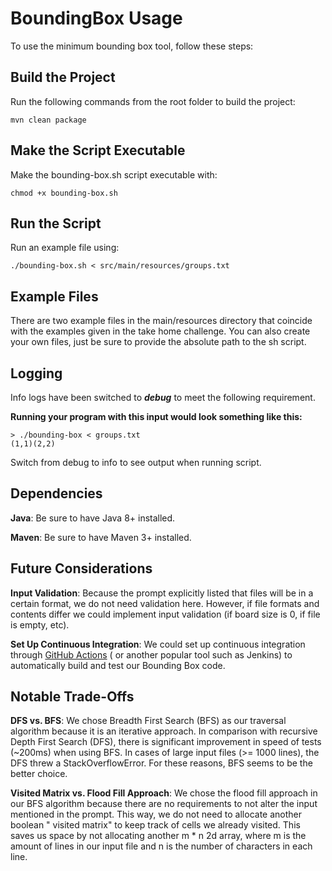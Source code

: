 # BoundingBox Usage

To use the minimum bounding box tool, follow these steps:

## Build the Project

Run the following commands from the root folder to build the project:

```
mvn clean package
```

## Make the Script Executable

Make the bounding-box.sh script executable with:

```
chmod +x bounding-box.sh
```

## Run the Script

Run an example file using:

```
./bounding-box.sh < src/main/resources/groups.txt
```

## Example Files

There are two example files in the main/resources directory that coincide with the examples given in the take home
challenge. You can also create your own files, just be sure to provide the absolute path to the sh script.

## Logging

Info logs have been switched to ***debug*** to meet the following requirement.

**Running your program with this input would look something like this:**

```
> ./bounding-box < groups.txt
(1,1)(2,2)
```

Switch from debug to info to see output when running script.

## Dependencies

**Java**: Be sure to have Java 8+ installed.

**Maven**: Be sure to have Maven 3+ installed.

## Future Considerations

**Input Validation**: Because the prompt explicitly listed that files will be in a certain format, we do not need
validation here. However, if file formats and contents differ we could implement input validation (if board size is 0,
if file is empty, etc).

**Set Up Continuous Integration**: We could set up continuous integration
through [GitHub Actions](https://docs.github.com/en/actions/use-cases-and-examples/building-and-testing/building-and-testing-java-with-maven) (
or another popular tool such as Jenkins) to automatically build and test our Bounding Box code.

## Notable Trade-Offs

**DFS vs. BFS**: We chose Breadth First Search (BFS) as our traversal algorithm because it is an iterative approach. In
comparison with recursive Depth First Search (DFS), there is significant improvement in speed of tests (~200ms) when
using BFS. In cases of large input files
(>= 1000 lines), the DFS threw a StackOverflowError. For these reasons, BFS seems to be the better choice.

**Visited Matrix vs. Flood Fill Approach**: We chose the flood fill approach in our BFS algorithm because there are no
requirements to not alter the input mentioned in the prompt. This way, we do not need to allocate another boolean "
visited matrix" to keep track of cells we already visited. This saves us space by not allocating another m * n 2d array,
where m is the amount of lines in our input file and n is the number of characters in each line.
